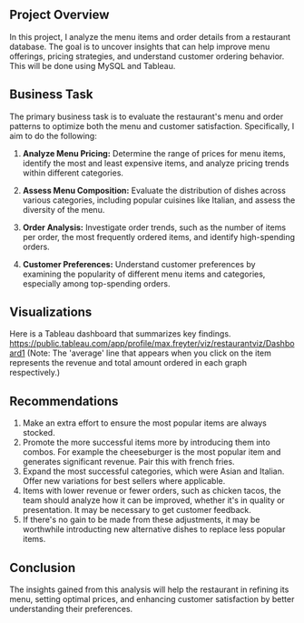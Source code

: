 ## Project Overview

In this project, I analyze the menu items and order details from a restaurant database. The goal is to uncover insights that can help improve menu offerings, pricing strategies, and understand customer ordering behavior. This will be done using MySQL and Tableau. 

## Business Task

The primary business task is to evaluate the restaurant's menu and order patterns to optimize both the menu and customer satisfaction. Specifically, I aim to do the following:

1. **Analyze Menu Pricing:** Determine the range of prices for menu items, identify the most and least expensive items, and analyze pricing trends within different categories.

2. **Assess Menu Composition:** Evaluate the distribution of dishes across various categories, including popular cuisines like Italian, and assess the diversity of the menu.

3. **Order Analysis:** Investigate order trends, such as the number of items per order, the most frequently ordered items, and identify high-spending orders.

4. **Customer Preferences:** Understand customer preferences by examining the popularity of different menu items and categories, especially among top-spending orders.

## Visualizations
Here is a Tableau dashboard that summarizes key findings. https://public.tableau.com/app/profile/max.freyter/viz/restaurantviz/Dashboard1
(Note: The 'average' line that appears when you click on the item represents the revenue and total amount ordered in each graph respectively.)

## Recommendations
1. Make an extra effort to ensure the most popular items are always stocked.
2. Promote the more successful items more by introducing them into combos. For example the cheeseburger is the most popular item and generates significant revenue. Pair this with french fries.
3. Expand the most successful categories, which were Asian and Italian. Offer new variations for best sellers where applicable.
4. Items with lower revenue or fewer orders, such as chicken tacos, the team should analyze how it can be improved, whether it's in quality or presentation. It may be necessary to get customer feedback.
5. If there's no gain to be made from these adjustments, it may be worthwhile introducting new alternative dishes to replace less popular items.

## Conclusion
The insights gained from this analysis will help the restaurant in refining its menu, setting optimal prices, and enhancing customer satisfaction by better understanding their preferences. 


